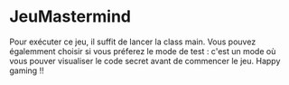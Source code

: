 # JeuMastermind

Pour exécuter ce jeu, il suffit de lancer la class main.
Vous pouvez égalemment choisir si vous préferez le mode de test : c'est un mode où vous pouver visualiser le code secret avant de commencer le jeu.
Happy gaming !!
